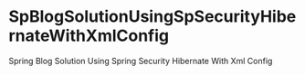 # SpBlogSolutionUsingSpSecurityHibernateWithXmlConfig
Spring Blog Solution Using Spring Security Hibernate With Xml Config
